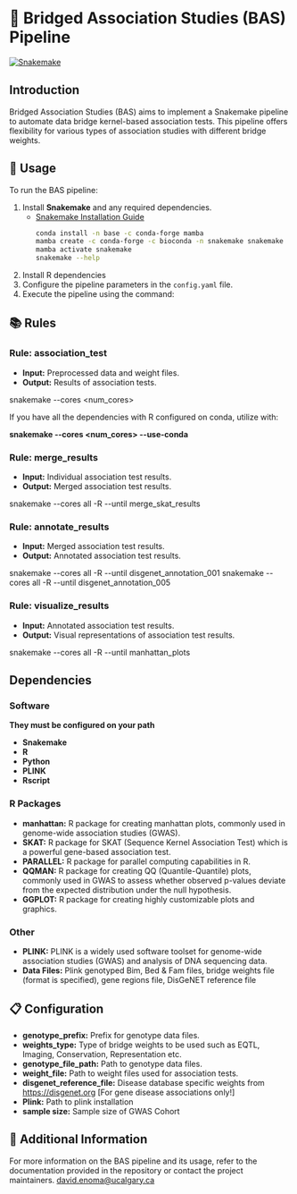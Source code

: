 # 🌉 Bridged Association Studies (BAS) Pipeline

[![Snakemake](https://img.shields.io/badge/snakemake-≥6.3.0-brightgreen.svg)](https://snakemake.github.io)


## Introduction
Bridged Association Studies (BAS) aims to implement a Snakemake pipeline to automate data bridge kernel-based association tests. This pipeline offers flexibility for various types of association studies with different bridge weights.

## 🚀 Usage
To run the BAS pipeline:

1. Install **Snakemake** and any required dependencies.
   - [Snakemake Installation Guide](https://snakemake.readthedocs.io/en/stable/getting_started/installation.html)
     ```bash
     conda install -n base -c conda-forge mamba
     mamba create -c conda-forge -c bioconda -n snakemake snakemake
     mamba activate snakemake
     snakemake --help
     ```
2. Install R dependencies 
3. Configure the pipeline parameters in the `config.yaml` file.
3. Execute the pipeline using the command:


## 📚 Rules
### Rule: association_test
- **Input:** Preprocessed data and weight files.
- **Output:** Results of association tests.

snakemake --cores <num_cores>

If you have all the dependencies with R configured on conda, utilize with:

**snakemake --cores <num_cores> --use-conda**

### Rule: merge_results
- **Input:** Individual association test results.
- **Output:** Merged association test results.

snakemake --cores all -R --until merge_skat_results

### Rule: annotate_results
- **Input:** Merged association test results.
- **Output:** Annotated association test results.

snakemake --cores all -R --until disgenet_annotation_001
snakemake --cores all -R --until disgenet_annotation_005

### Rule: visualize_results
- **Input:** Annotated association test results.
- **Output:** Visual representations of association test results.

snakemake --cores all -R --until manhattan_plots

## Dependencies

### Software
**They must be configured on your path**
- **Snakemake**
- **R**
- **Python**
- **PLINK**
- **Rscript**

### R Packages

- **manhattan:** R package for creating manhattan plots, commonly used in genome-wide association studies (GWAS).
- **SKAT:** R package for SKAT (Sequence Kernel Association Test) which is a powerful gene-based association test.
- **PARALLEL:** R package for parallel computing capabilities in R.
- **QQMAN:** R package for creating QQ (Quantile-Quantile) plots, commonly used in GWAS to assess whether observed p-values deviate from the expected distribution under the null hypothesis.
- **GGPLOT:** R package for creating highly customizable plots and graphics.

### Other

- **PLINK:** PLINK is a widely used software toolset for genome-wide association studies (GWAS) and analysis of DNA sequencing data.
- **Data Files:** Plink genotyped Bim, Bed & Fam files, bridge weights file (format is specified), gene regions file, DisGeNET reference file 


## 📋 Configuration
- **genotype_prefix:** Prefix for genotype data files.
- **weights_type:** Type of bridge weights to be used such as EQTL, Imaging, Conservation, Representation etc.
- **genotype_file_path:** Path to genotype data files.
- **weight_file:** Path to weight files used for association tests.
- **disgenet_reference_file:** Disease database specific weights from https://disgenet.org [For gene disease associations only!]
- **Plink:** Path to plink installation
- **sample size:** Sample size of GWAS Cohort
  
## 📖 Additional Information
For more information on the BAS pipeline and its usage, refer to the documentation provided in the repository or contact the project maintainers.
david.enoma@ucalgary.ca 

